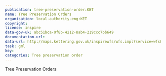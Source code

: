 ```yaml
---
publication: tree-preservation-order:KET
name: Tree Preservation Orders
organisation: local-authority-eng:KET
copyright: 
licence: inspire
data-gov-uk: abc51bca-0f8b-4212-8ab4-219ccc7bb649
documentation-url: 
data-url: http://maps.kettering.gov.uk/inspirewfs/wfs.impl?service=wfs&version=2.0.0&request=GetFeature&typename=KBC:Tree_Preservation_Orders&outputFormat=GML2
task: gml
key: 
categories: Tree preservation order
---
```


Tree Preservation Orders
